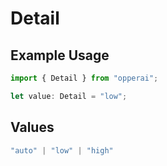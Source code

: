 # Detail

## Example Usage

```typescript
import { Detail } from "opperai";

let value: Detail = "low";
```

## Values

```typescript
"auto" | "low" | "high"
```